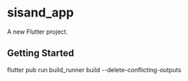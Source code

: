 # sisand_app

A new Flutter project.

## Getting Started

flutter pub run build_runner build --delete-conflicting-outputs
